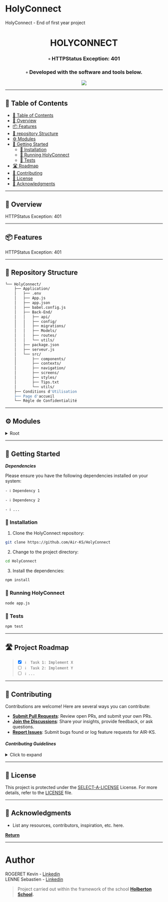 # HolyConnect
HolyConnect - End of first year project



<!---->

<div align="center">
    <h1>HOLYCONNECT</h1>
    <h3>◦ HTTPStatus Exception: 401</h3>
    <h3>◦ Developed with the software and tools below.</h3>
</div>

<p align="center">
  <a href="https://skillicons.dev">
    <img src=https://skillicons.dev/icons?i=express,js,mysql,react,sequelize,git,github />
  </a>
</p>

---

## 📖 Table of Contents
- [📖 Table of Contents](#-table-of-contents)
- [📍 Overview](#-overview)
- [📦 Features](#-features)
- [📂 repository Structure](#-repository-structure)
- [⚙️ Modules](#modules)
- [🚀 Getting Started](#-getting-started)
    - [🔧 Installation](#-installation)
    - [🤖 Running HolyConnect](#-running-HolyConnect)
    - [🧪 Tests](#-tests)
- [🛣 Roadmap](#-roadmap)
- [🤝 Contributing](#-contributing)
- [📄 License](#-license)
- [👏 Acknowledgments](#-acknowledgments)

---


## 📍 Overview

HTTPStatus Exception: 401

---

## 📦 Features

HTTPStatus Exception: 401

---


## 📂 Repository Structure

```sh
└── HolyConnect/
    ├── Application/
    │   ├── .env
    │   ├── App.js
    │   ├── app.json
    │   ├── babel.config.js
    │   ├── Back-End/
    │   │   ├── api/
    │   │   ├── config/
    │   │   ├── migrations/
    │   │   ├── Models/
    │   │   ├── routes/
    │   │   └── utils/
    │   ├── package.json
    │   ├── serveur.js
    │   └── src/
    │       ├── components/
    │       ├── contexts/
    │       ├── navigation/
    │       ├── screens/
    │       ├── styles/
    │       ├── Tips.txt
    │       └── utils/
    ├── Conditions d'Utilisation
    ├── Page d'accueil
    └── Règle de Confidentialité

```

---


## ⚙️ Modules

<details closed><summary>Root</summary>

| File                                                                                                                                                           | Summary                   |
| ---                                                                                                                                                            | ---                       |
| [Conditions d'Utilisation](https://github.com/Air-KS/HolyConnect/blob/main/Conditions%20d'Utilisation)                                                           | HTTPStatus Exception: 401 |
| [Page d'accueil](https://github.com/Air-KS/HolyConnect/blob/main/Page d'accueil)                                                                               | HTTPStatus Exception: 401 |
| [Règle de Confidentialité](https://github.com/Air-KS/HolyConnect/blob/main/Règle de Confidentialité)                                                           | HTTPStatus Exception: 401 |
| [.env](https://github.com/Air-KS/HolyConnect/blob/main/Application\.env)                                                                                       | HTTPStatus Exception: 401 |
| [App.js](https://github.com/Air-KS/HolyConnect/blob/main/Application\App.js)                                                                                   | HTTPStatus Exception: 401 |
| [app.json](https://github.com/Air-KS/HolyConnect/blob/main/Application\app.json)                                                                               | HTTPStatus Exception: 401 |
| [babel.config.js](https://github.com/Air-KS/HolyConnect/blob/main/Application\babel.config.js)                                                                 | HTTPStatus Exception: 401 |
| [package.json](https://github.com/Air-KS/HolyConnect/blob/main/Application\package.json)                                                                       | HTTPStatus Exception: 401 |
| [serveur.js](https://github.com/Air-KS/HolyConnect/blob/main/Application\serveur.js)                                                                           | HTTPStatus Exception: 401 |
| [apirouter.js](https://github.com/Air-KS/HolyConnect/blob/main/Application\Back-End\api\apirouter.js)                                                          | HTTPStatus Exception: 401 |
| [authUtils.js](https://github.com/Air-KS/HolyConnect/blob/main/Application\Back-End\config\authUtils.js)                                                       | HTTPStatus Exception: 401 |
| [config.json](https://github.com/Air-KS/HolyConnect/blob/main/Application\Back-End\config\config.json)                                                         | HTTPStatus Exception: 401 |
| [db.js](https://github.com/Air-KS/HolyConnect/blob/main/Application\Back-End\config\db.js)                                                                     | HTTPStatus Exception: 401 |
| [errorHandler.js](https://github.com/Air-KS/HolyConnect/blob/main/Application\Back-End\config\errorHandler.js)                                                 | HTTPStatus Exception: 401 |
| [20231019140651-create-user.js](https://github.com/Air-KS/HolyConnect/blob/main/Application\Back-End\migrations\20231019140651-create-user.js)                 | HTTPStatus Exception: 401 |
| [20231019141242-create-userinfo.js](https://github.com/Air-KS/HolyConnect/blob/main/Application\Back-End\migrations\20231019141242-create-userinfo.js)         | HTTPStatus Exception: 401 |
| [20231019141505-create-homelocation.js](https://github.com/Air-KS/HolyConnect/blob/main/Application\Back-End\migrations\20231019141505-create-homelocation.js) | HTTPStatus Exception: 401 |
| [20231019141727-create-notelocation.js](https://github.com/Air-KS/HolyConnect/blob/main/Application\Back-End\migrations\20231019141727-create-notelocation.js) | HTTPStatus Exception: 401 |
| [20231019142018-create-location-id.js](https://github.com/Air-KS/HolyConnect/blob/main/Application\Back-End\migrations\20231019142018-create-location-id.js)   | HTTPStatus Exception: 401 |
| [homelocation.js](https://github.com/Air-KS/HolyConnect/blob/main/Application\Back-End\Models\homelocation.js)                                                 | HTTPStatus Exception: 401 |
| [index.js](https://github.com/Air-KS/HolyConnect/blob/main/Application\Back-End\Models\index.js)                                                               | HTTPStatus Exception: 401 |
| [locationid.js](https://github.com/Air-KS/HolyConnect/blob/main/Application\Back-End\Models\locationid.js)                                                     | HTTPStatus Exception: 401 |
| [notelocation.js](https://github.com/Air-KS/HolyConnect/blob/main/Application\Back-End\Models\notelocation.js)                                                 | HTTPStatus Exception: 401 |
| [user.js](https://github.com/Air-KS/HolyConnect/blob/main/Application\Back-End\Models\user.js)                                                                 | HTTPStatus Exception: 401 |
| [userinfo.js](https://github.com/Air-KS/HolyConnect/blob/main/Application\Back-End\Models\userinfo.js)                                                         | HTTPStatus Exception: 401 |
| [homelocationsctrl.js](https://github.com/Air-KS/HolyConnect/blob/main/Application\Back-End\routes\homelocationsctrl.js)                                       | HTTPStatus Exception: 401 |
| [notelocationsctrl.js](https://github.com/Air-KS/HolyConnect/blob/main/Application\Back-End\routes\notelocationsctrl.js)                                       | HTTPStatus Exception: 401 |
| [userinfosctrl.js](https://github.com/Air-KS/HolyConnect/blob/main/Application\Back-End\routes\userinfosctrl.js)                                               | HTTPStatus Exception: 401 |
| [usersctrl.js](https://github.com/Air-KS/HolyConnect/blob/main/Application\Back-End\routes\usersctrl.js)                                                       | HTTPStatus Exception: 401 |
| [jwt.js](https://github.com/Air-KS/HolyConnect/blob/main/Application\Back-End\utils\jwt.js)                                                                    | HTTPStatus Exception: 401 |
| [Tips.txt](https://github.com/Air-KS/HolyConnect/blob/main/Application\src\Tips.txt)                                                                           | HTTPStatus Exception: 401 |
| [footer.js](https://github.com/Air-KS/HolyConnect/blob/main/Application\src\components\footer.js)                                                              | HTTPStatus Exception: 401 |
| [menuProfil.js](https://github.com/Air-KS/HolyConnect/blob/main/Application\src\components\menuProfil.js)                                                      | HTTPStatus Exception: 401 |
| [screenWrapper.js](https://github.com/Air-KS/HolyConnect/blob/main/Application\src\components\screenWrapper.js)                                                | HTTPStatus Exception: 401 |
| [AuthContext.js](https://github.com/Air-KS/HolyConnect/blob/main/Application\src\contexts\AuthContext.js)                                                      | HTTPStatus Exception: 401 |
| [FacebookLogin.js](https://github.com/Air-KS/HolyConnect/blob/main/Application\src\contexts\FacebookLogin.js)                                                  | HTTPStatus Exception: 401 |
| [GoogleLogin.js](https://github.com/Air-KS/HolyConnect/blob/main/Application\src\contexts\GoogleLogin.js)                                                      | HTTPStatus Exception: 401 |
| [apLocation.js](https://github.com/Air-KS/HolyConnect/blob/main/Application\src\navigation\apLocation.js)                                                      | HTTPStatus Exception: 401 |
| [createLocation.js](https://github.com/Air-KS/HolyConnect/blob/main/Application\src\navigation\createLocation.js)                                              | HTTPStatus Exception: 401 |
| [home.js](https://github.com/Air-KS/HolyConnect/blob/main/Application\src\navigation\home.js)                                                                  | HTTPStatus Exception: 401 |
| [location.js](https://github.com/Air-KS/HolyConnect/blob/main/Application\src\navigation\location.js)                                                          | HTTPStatus Exception: 401 |
| [login.js](https://github.com/Air-KS/HolyConnect/blob/main/Application\src\navigation\login.js)                                                                | HTTPStatus Exception: 401 |
| [maLocation.js](https://github.com/Air-KS/HolyConnect/blob/main/Application\src\navigation\maLocation.js)                                                      | HTTPStatus Exception: 401 |
| [profil.js](https://github.com/Air-KS/HolyConnect/blob/main/Application\src\navigation\profil.js)                                                              | HTTPStatus Exception: 401 |
| [signUp.js](https://github.com/Air-KS/HolyConnect/blob/main/Application\src\navigation\signUp.js)                                                              | HTTPStatus Exception: 401 |
| [UiInterface.js](https://github.com/Air-KS/HolyConnect/blob/main/Application\src\navigation\UiInterface.js)                                                    | HTTPStatus Exception: 401 |
| [scrollView.js](https://github.com/Air-KS/HolyConnect/blob/main/Application\src\screens\scrollView.js)                                                         | HTTPStatus Exception: 401 |
| [baseStyle.js](https://github.com/Air-KS/HolyConnect/blob/main/Application\src\styles\baseStyle.js)                                                            | HTTPStatus Exception: 401 |
| [bulText.js](https://github.com/Air-KS/HolyConnect/blob/main/Application\src\styles\bulText.js)                                                                | HTTPStatus Exception: 401 |
| [createLocation.js](https://github.com/Air-KS/HolyConnect/blob/main/Application\src\styles\createLocation.js)                                                  | HTTPStatus Exception: 401 |
| [dimensions.js](https://github.com/Air-KS/HolyConnect/blob/main/Application\src\styles\dimensions.js)                                                          | HTTPStatus Exception: 401 |
| [footer.js](https://github.com/Air-KS/HolyConnect/blob/main/Application\src\styles\footer.js)                                                                  | HTTPStatus Exception: 401 |
| [formStyle.js](https://github.com/Air-KS/HolyConnect/blob/main/Application\src\styles\formStyle.js)                                                            | HTTPStatus Exception: 401 |
| [infoLocation.js](https://github.com/Air-KS/HolyConnect/blob/main/Application\src\styles\infoLocation.js)                                                      | HTTPStatus Exception: 401 |
| [locationStyle.js](https://github.com/Air-KS/HolyConnect/blob/main/Application\src\styles\locationStyle.js)                                                    | HTTPStatus Exception: 401 |
| [menuProfil.js](https://github.com/Air-KS/HolyConnect/blob/main/Application\src\styles\menuProfil.js)                                                          | HTTPStatus Exception: 401 |
| [searchBar.js](https://github.com/Air-KS/HolyConnect/blob/main/Application\src\styles\searchBar.js)                                                            | HTTPStatus Exception: 401 |
| [tabBar.js](https://github.com/Air-KS/HolyConnect/blob/main/Application\src\styles\tabBar.js)                                                                  | HTTPStatus Exception: 401 |
| [fileManager.js](https://github.com/Air-KS/HolyConnect/blob/main/Application\src\utils\fileManager.js)                                                         | HTTPStatus Exception: 401 |

</details>

---

## 🚀 Getting Started

***Dependencies***

Please ensure you have the following dependencies installed on your system:

`- ℹ️ Dependency 1`

`- ℹ️ Dependency 2`

`- ℹ️ ...`

### 🔧 Installation

1. Clone the HolyConnect repository:
```sh
git clone https://github.com/Air-KS/HolyConnect
```

2. Change to the project directory:
```sh
cd HolyConnect
```

3. Install the dependencies:
```sh
npm install
```

### 🤖 Running HolyConnect

```sh
node app.js
```

### 🧪 Tests
```sh
npm test
```

---


## 🛣 Project Roadmap

> - [X] `ℹ️  Task 1: Implement X`
> - [ ] `ℹ️  Task 2: Implement Y`
> - [ ] `ℹ️ ...`


---

## 🤝 Contributing

Contributions are welcome! Here are several ways you can contribute:

- **[Submit Pull Requests](https://github.com/Air-KS/HolyConnect/blob/main/CONTRIBUTING.md)**: Review open PRs, and submit your own PRs.
- **[Join the Discussions](https://github.com/Air-KS/HolyConnect/discussions)**: Share your insights, provide feedback, or ask questions.
- **[Report Issues](https://github.com/Air-KS/HolyConnect/issues)**: Submit bugs found or log feature requests for AIR-KS.

#### *Contributing Guidelines*

<details closed>
<summary>Click to expand</summary>

1. **Fork the Repository**: Start by forking the project repository to your GitHub account.
2. **Clone Locally**: Clone the forked repository to your local machine using a Git client.
   ```sh
   git clone <your-forked-repo-url>
   ```
3. **Create a New Branch**: Always work on a new branch, giving it a descriptive name.
   ```sh
   git checkout -b new-feature-x
   ```
4. **Make Your Changes**: Develop and test your changes locally.
5. **Commit Your Changes**: Commit with a clear and concise message describing your updates.
   ```sh
   git commit -m 'Implemented new feature x.'
   ```
6. **Push to GitHub**: Push the changes to your forked repository.
   ```sh
   git push origin new-feature-x
   ```
7. **Submit a Pull Request**: Create a PR against the original project repository. Clearly describe the changes and their motivations.

Once your PR is reviewed and approved, it will be merged into the main branch.

</details>

---

## 📄 License


This project is protected under the [SELECT-A-LICENSE](https://choosealicense.com/licenses) License. For more details, refer to the [LICENSE](https://choosealicense.com/licenses/) file.

---

## 👏 Acknowledgments

- List any resources, contributors, inspiration, etc. here.

[**Return**](#Top)

---



# Author
ROGERET Kevin - [Linkedin](https://www.linkedin.com/in/kevinrogeret/) <br>
LENNE Sebastien - [Linkedin](https://www.linkedin.com/in/sebastien-lenne-134a61277/) <br>
> Project carried out within the framework of the school **[Holberton School](https://www.holbertonschool.com/).**<br>
